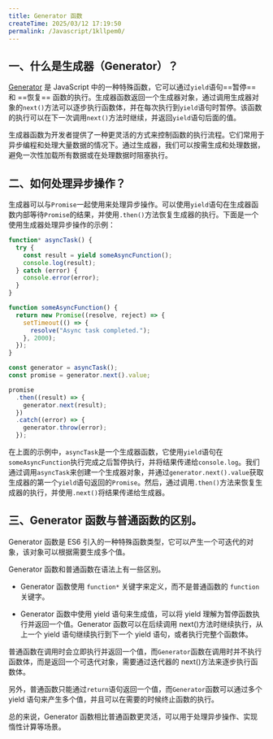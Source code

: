 ```yaml
---
title: Generator 函数
createTime: 2025/03/12 17:19:50
permalink: /Javascript/1kllpem0/
---
```


## 一、什么是生成器（Generator）？

[Generator](https://wangdoc.com/es6/generator) 是 JavaScript 中的一种特殊函数，它可以通过`yield`语句==暂停== 和 ==恢复== 函数的执行。生成器函数返回一个生成器对象，通过调用生成器对象的`next()`方法可以逐步执行函数体，并在每次执行到`yield`语句时暂停。该函数的执行可以在下一次调用`next()`方法时继续，并返回`yield`语句后面的值。

生成器函数为开发者提供了一种更灵活的方式来控制函数的执行流程。它们常用于异步编程和处理大量数据的情况下。通过生成器，我们可以按需生成和处理数据，避免一次性加载所有数据或在处理数据时阻塞执行。

## 二、如何处理异步操作？

生成器可以与`Promise`一起使用来处理异步操作。可以使用`yield`语句在生成器函数内部等待`Promise`的结果，并使用`.then()`方法恢复生成器的执行。下面是一个使用生成器处理异步操作的示例：

```javascript
function* asyncTask() {
  try {
    const result = yield someAsyncFunction();
    console.log(result);
  } catch (error) {
    console.error(error);
  }
}

function someAsyncFunction() {
  return new Promise((resolve, reject) => {
    setTimeout(() => {
      resolve("Async task completed.");
    }, 2000);
  });
}

const generator = asyncTask();
const promise = generator.next().value;

promise
  .then((result) => {
    generator.next(result);
  })
  .catch((error) => {
    generator.throw(error);
  });
```

在上面的示例中，`asyncTask`是一个生成器函数，它使用`yield`语句在`someAsyncFunction`执行完成之后暂停执行，并将结果传递给`console.log`。我们通过调用`asyncTask`来创建一个生成器对象，并通过`generator.next().value`获取生成器的第一个`yield`语句返回的`Promise`。然后，通过调用`.then()`方法来恢复生成器的执行，并使用`.next()`将结果传递给生成器。

## 三、Generator 函数与普通函数的区别。

Generator 函数是 ES6 引入的一种特殊函数类型，它可以产生一个可迭代的对象，该对象可以根据需要生成多个值。

Generator 函数和普通函数在语法上有一些区别。

- Generator 函数使用 `function*` 关键字来定义，而不是普通函数的 `function` 关键字。

- Generator 函数中使用 yield 语句来生成值，可以将 yield 理解为暂停函数执行并返回一个值。Generator 函数可以在后续调用 next()方法时继续执行，从上一个 yield 语句继续执行到下一个 yield 语句，或者执行完整个函数体。

普通函数在调用时会立即执行并返回一个值，而`Generator`函数在调用时并不执行函数体，而是返回一个可迭代对象，需要通过迭代器的 next()方法来逐步执行函数体。

另外，普通函数只能通过`return`语句返回一个值，而`Generator`函数可以通过多个 yield 语句来产生多个值，并且可以在需要的时候终止函数的执行。

总的来说，Generator 函数相比普通函数更灵活，可以用于处理异步操作、实现惰性计算等场景。
